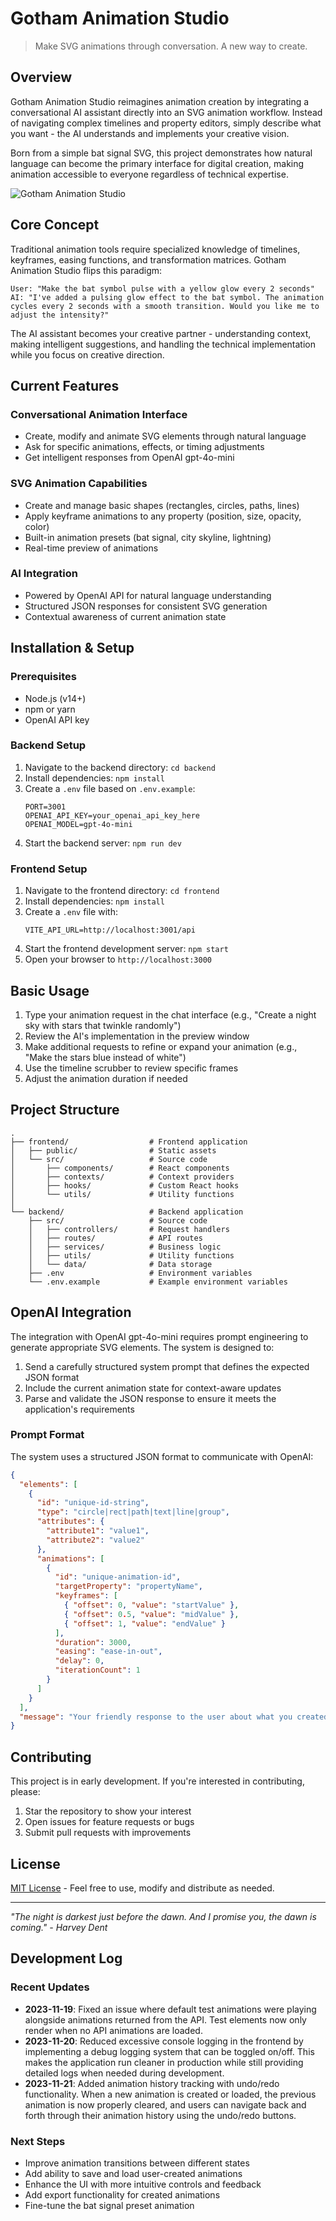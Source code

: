 # Gotham Animation Studio

> Make SVG animations through conversation. A new way to create.

## Overview

Gotham Animation Studio reimagines animation creation by integrating a conversational AI assistant directly into an SVG animation workflow. Instead of navigating complex timelines and property editors, simply describe what you want - the AI understands and implements your creative vision.

Born from a simple bat signal SVG, this project demonstrates how natural language can become the primary interface for digital creation, making animation accessible to everyone regardless of technical expertise.

![Gotham Animation Studio](https://placeholder-image.com/gotham-studio-screenshot.jpg)

## Core Concept

Traditional animation tools require specialized knowledge of timelines, keyframes, easing functions, and transformation matrices. Gotham Animation Studio flips this paradigm:

```
User: "Make the bat symbol pulse with a yellow glow every 2 seconds"
AI: "I've added a pulsing glow effect to the bat symbol. The animation cycles every 2 seconds with a smooth transition. Would you like me to adjust the intensity?"
```

The AI assistant becomes your creative partner - understanding context, making intelligent suggestions, and handling the technical implementation while you focus on creative direction.

## Current Features

### Conversational Animation Interface
- Create, modify and animate SVG elements through natural language
- Ask for specific animations, effects, or timing adjustments
- Get intelligent responses from OpenAI gpt-4o-mini

### SVG Animation Capabilities
- Create and manage basic shapes (rectangles, circles, paths, lines)
- Apply keyframe animations to any property (position, size, opacity, color)
- Built-in animation presets (bat signal, city skyline, lightning)
- Real-time preview of animations

### AI Integration
- Powered by OpenAI API for natural language understanding
- Structured JSON responses for consistent SVG generation
- Contextual awareness of current animation state

## Installation & Setup

### Prerequisites
- Node.js (v14+)
- npm or yarn
- OpenAI API key

### Backend Setup
1. Navigate to the backend directory: `cd backend`
2. Install dependencies: `npm install`
3. Create a `.env` file based on `.env.example`:
   ```
   PORT=3001
   OPENAI_API_KEY=your_openai_api_key_here
   OPENAI_MODEL=gpt-4o-mini
   ```
4. Start the backend server: `npm run dev`

### Frontend Setup
1. Navigate to the frontend directory: `cd frontend`
2. Install dependencies: `npm install`
3. Create a `.env` file with:
   ```
   VITE_API_URL=http://localhost:3001/api
   ```
4. Start the frontend development server: `npm start`
5. Open your browser to `http://localhost:3000`

## Basic Usage
1. Type your animation request in the chat interface (e.g., "Create a night sky with stars that twinkle randomly")
2. Review the AI's implementation in the preview window
3. Make additional requests to refine or expand your animation (e.g., "Make the stars blue instead of white")
4. Use the timeline scrubber to review specific frames
5. Adjust the animation duration if needed

## Project Structure

```
.
├── frontend/                  # Frontend application
│   ├── public/                # Static assets
│   └── src/                   # Source code
│       ├── components/        # React components
│       ├── contexts/          # Context providers
│       ├── hooks/             # Custom React hooks
│       └── utils/             # Utility functions
│
└── backend/                   # Backend application
    ├── src/                   # Source code
    │   ├── controllers/       # Request handlers
    │   ├── routes/            # API routes
    │   ├── services/          # Business logic
    │   ├── utils/             # Utility functions
    │   └── data/              # Data storage
    ├── .env                   # Environment variables
    └── .env.example           # Example environment variables
```

## OpenAI Integration

The integration with OpenAI gpt-4o-mini requires prompt engineering to generate appropriate SVG elements. The system is designed to:

1. Send a carefully structured system prompt that defines the expected JSON format
2. Include the current animation state for context-aware updates
3. Parse and validate the JSON response to ensure it meets the application's requirements

### Prompt Format

The system uses a structured JSON format to communicate with OpenAI:

```json
{
  "elements": [
    {
      "id": "unique-id-string",
      "type": "circle|rect|path|text|line|group",
      "attributes": {
        "attribute1": "value1",
        "attribute2": "value2"
      },
      "animations": [
        {
          "id": "unique-animation-id",
          "targetProperty": "propertyName",
          "keyframes": [
            { "offset": 0, "value": "startValue" },
            { "offset": 0.5, "value": "midValue" },
            { "offset": 1, "value": "endValue" }
          ],
          "duration": 3000,
          "easing": "ease-in-out",
          "delay": 0,
          "iterationCount": 1
        }
      ]
    }
  ],
  "message": "Your friendly response to the user about what you created"
}
```

## Contributing

This project is in early development. If you're interested in contributing, please:
1. Star the repository to show your interest
2. Open issues for feature requests or bugs
3. Submit pull requests with improvements

## License

[MIT License](LICENSE.md) - Feel free to use, modify and distribute as needed.

---

*"The night is darkest just before the dawn. And I promise you, the dawn is coming." - Harvey Dent*

## Development Log

### Recent Updates

- **2023-11-19**: Fixed an issue where default test animations were playing alongside animations returned from the API. Test elements now only render when no API animations are loaded.
- **2023-11-20**: Reduced excessive console logging in the frontend by implementing a debug logging system that can be toggled on/off. This makes the application run cleaner in production while still providing detailed logs when needed during development.
- **2023-11-21**: Added animation history tracking with undo/redo functionality. When a new animation is created or loaded, the previous animation is now properly cleared, and users can navigate back and forth through their animation history using the undo/redo buttons.

### Next Steps

- Improve animation transitions between different states
- Add ability to save and load user-created animations
- Enhance the UI with more intuitive controls and feedback
- Add export functionality for created animations
- Fine-tune the bat signal preset animation
